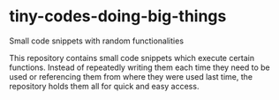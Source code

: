# tiny-codes-doing-big-things
Small code snippets with random functionalities

This repository contains small code snippets which execute certain functions. Instead of repeatedly writing them each time they need to be used or referencing them from
where they were used last time, the repository holds them all for quick and easy access. 
